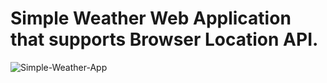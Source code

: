 # Simple Weather Web Application that supports Browser Location API.

![Simple-Weather-App](https://user-images.githubusercontent.com/60577503/207129724-014bc9c6-5409-43ea-8046-dae682fbc11f.png)
